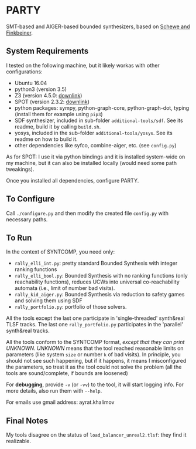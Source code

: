 # PARTY

SMT-based and AIGER-based bounded synthesizers,
based on [Schewe and Finkbeiner](https://www.react.uni-saarland.de/publications/atva07.pdf).


## System Requirements

I tested on the following machine,
but it likely workas with other configurations:

- Ubuntu 16.04
- python3 (version 3.5)
- Z3 (version 4.5.0: [downlink](https://github.com/Z3Prover/z3/releases))
- SPOT (version 2.3.2: [downlink](https://www.lrde.epita.fr/dload/spot/spot-2.3.2.tar.gz))
- python packages: sympy, python-graph-core, python-graph-dot, typing
  (install them for example using `pip3`)
- SDF synthesizer, included in sub-folder `additional-tools/sdf`. See its readme, build it by calling `build.sh`.
- yosys, included in the sub-folder `additional-tools/yosys`. See its readme on how to build it.
- other dependencies like syfco, combine-aiger, etc. (see `config.py`)

As for SPOT:
I use it via python bindings and it is installed system-wide on my machine,
but it can also be installed locally (would need some path tweakings).

Once you installed all dependencies, configure PARTY.


## To Configure
Call `./configure.py` and then modify the created file `config.py` with necessary paths.


## To Run
In the context of SYNTCOMP, you need only:

- `rally_elli_int.py`: pretty standard Bounded Synthesis with integer ranking functions
- `rally_elli_bool.py`: Bounded Synthesis with no ranking functions (only reachability functions), reduces UCWs into universal co-reachability automata (i.e., limit of number bad visits).
- `rally_kid_aiger.py`: Bounded Synthesis via reduction to safety games and solving them using SDF
- `rally_portfolio.py`: portfolio of those solvers.

All the tools except the last one participate in 'single-threaded' synth&real TLSF tracks.
The last one `rally_portfolio.py` participates in the 'parallel' synth&real tracks.

All the tools conform to the SYNTCOMP format, _except that they can print UNKNOWN_.
_UNKNOWN_ means that the tool reached reasonable limits on parameters (like system `size` or number `k` of bad visits).
In principle, you should not see such happening, but if it happens, it means I misconfigured the parameters,
so treat it as the tool could not solve the problem
(all the tools are sound/complete, if bounds are loosened)

For __debugging__, provide `-v` (or `-vv`) to the tool, it will start logging info.
For more details, also run them with `--help`.

For emails use gmail address: ayrat.khalimov


## Final Notes

My tools disagree on the status of `load_balancer_unreal2.tlsf`:
they find it realizable.
